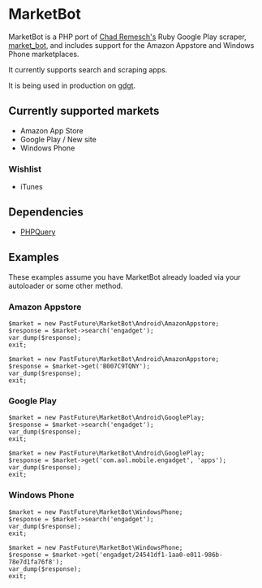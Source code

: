# MarketBot

MarketBot is a PHP port of [Chad Remesch's](https://github.com/chadrem) Ruby Google Play scraper, [market_bot](https://github.com/chadrem/market_bot), and includes support for the Amazon Appstore and Windows Phone marketplaces.

It currently supports search and scraping apps.

It is being used in production on [gdgt](http://gdgt.com).

## Currently supported markets

* Amazon App Store
* Google Play / New site
* Windows Phone

### Wishlist

* iTunes

## Dependencies

* [PHPQuery](http://code.google.com/p/phpquery/)

## Examples

These examples assume you have MarketBot already loaded via your autoloader or some other method.

### Amazon Appstore
    $market = new PastFuture\MarketBot\Android\AmazonAppstore;
    $response = $market->search('engadget');
    var_dump($response);
    exit;

    $market = new PastFuture\MarketBot\Android\AmazonAppstore;
    $response = $market->get('B007C9TQNY');
    var_dump($response);
    exit;

### Google Play
    $market = new PastFuture\MarketBot\Android\GooglePlay;
    $response = $market->search('engadget');
    var_dump($response);
    exit;

    $market = new PastFuture\MarketBot\Android\GooglePlay;
    $response = $market->get('com.aol.mobile.engadget', 'apps');
    var_dump($response);
    exit;

### Windows Phone
    $market = new PastFuture\MarketBot\WindowsPhone;
    $response = $market->search('engadget');
    var_dump($response);
    exit;

    $market = new PastFuture\MarketBot\WindowsPhone;
    $response = $market->get('engadget/24541df1-1aa0-e011-986b-78e7d1fa76f8');
    var_dump($response);
    exit;


